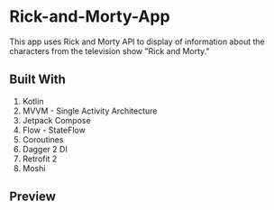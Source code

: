 # Rick-and-Morty-App
This app uses Rick and Morty API to display of information about the characters from the television show "Rick and Morty."

## Built With
1. Kotlin
2. MVVM - Single Activity Architecture
3. Jetpack Compose
4. Flow - StateFlow
5. Coroutines
6. Dagger 2 DI
7. Retrofit 2
8. Moshi

## Preview
